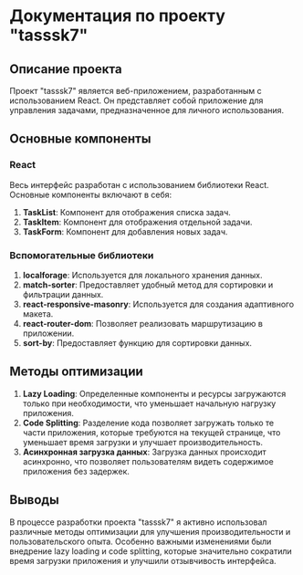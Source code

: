 # Документация по проекту "tasssk7"

## Описание проекта

Проект "tasssk7" является веб-приложением, разработанным с использованием React. Он представляет собой приложение для управления задачами, предназначенное для личного использования.

## Основные компоненты

### React

Весь интерфейс разработан с использованием библиотеки React. Основные компоненты включают в себя:

1. **TaskList**: Компонент для отображения списка задач.
2. **TaskItem**: Компонент для отображения отдельной задачи.
3. **TaskForm**: Компонент для добавления новых задач.

### Вспомогательные библиотеки

1. **localforage**: Используется для локального хранения данных.
2. **match-sorter**: Предоставляет удобный метод для сортировки и фильтрации данных.
3. **react-responsive-masonry**: Используется для создания адаптивного макета.
4. **react-router-dom**: Позволяет реализовать маршрутизацию в приложении.
5. **sort-by**: Предоставляет функцию для сортировки данных.

## Методы оптимизации

1. **Lazy Loading**: Определенные компоненты и ресурсы загружаются только при необходимости, что уменьшает начальную нагрузку приложения.
2. **Code Splitting**: Разделение кода позволяет загружать только те части приложения, которые требуются на текущей странице, что уменьшает время загрузки и улучшает производительность.
3. **Асинхронная загрузка данных**: Загрузка данных происходит асинхронно, что позволяет пользователям видеть содержимое приложения без задержек.

## Выводы

В процессе разработки проекта "tasssk7" я активно использовал различные методы оптимизации для улучшения производительности и пользовательского опыта. Особенно важными изменениями были внедрение lazy loading и code splitting, которые значительно сократили время загрузки приложения и улучшили отзывчивость интерфейса.
